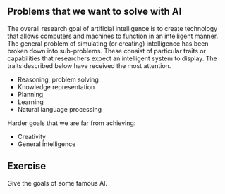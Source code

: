 ## Problems that we want to solve with AI
The overall research goal of artificial intelligence is to create technology that allows computers and machines to function in an intelligent manner. The general problem of simulating (or creating) intelligence has been broken down into sub-problems. These consist of particular traits or capabilities that researchers expect an intelligent system to display. The traits described below have received the most attention.
- Reasoning, problem solving
- Knowledge representation
- Planning
- Learning
- Natural language processing

Harder goals that we are far from achieving:
- Creativity
- General intelligence

## Exercise
Give the goals of some famous AI.
